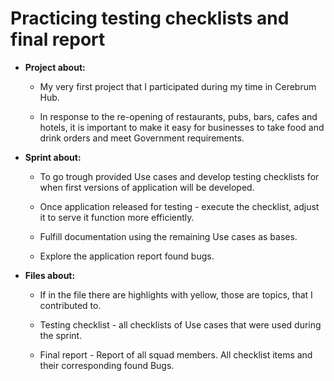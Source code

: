 # Practicing testing checklists and final report

- <b>Project about:</b>

  - My very first project that I participated during my time in Cerebrum Hub.
  
  - In response to the re-opening of restaurants, pubs, bars, cafes and hotels, it is important to make it easy for businesses to take food and drink orders and meet Government requirements. 

- <b>Sprint about:</b>

  - To go trough provided Use cases and develop testing checklists for when first versions of application will be developed.

  - <c>Once application released for testing - execute the checklist, adjust it to serve it function more efficiently.
  
  - Fulfill documentation using the remaining Use cases as bases.
  
  - Explore the application report found bugs.
  
- <b>Files about:</b>

  - If in the file there are highlights with yellow, those are topics, that I contributed to.

  - Testing checklist - all checklists of Use cases that were used during the sprint.
  
  - Final report - Report of all squad members. All checklist items and their corresponding found Bugs.
